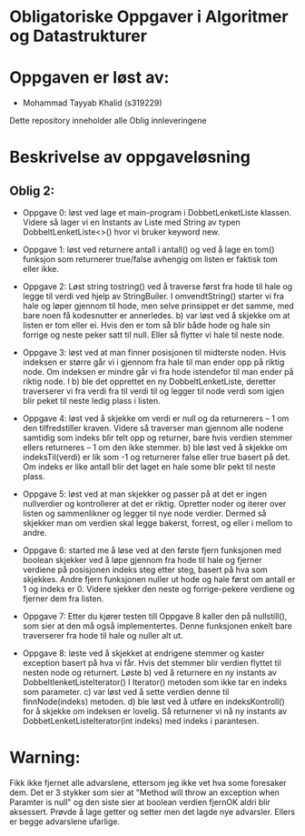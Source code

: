 # Obligatoriske Oppgaver i Algoritmer og Datastrukturer

# Oppgaven er løst av:
* Mohammad Tayyab Khalid (s319229)

Dette repository inneholder alle Oblig innleveringene

# Beskrivelse av oppgaveløsning

## Oblig 2:

* Oppgave 0: løst ved lage et main-program i DobbetLenketListe klassen. Videre så lager vi en Instants av Liste med String av typen DobbeltLenketListe<>() hvor vi bruker   keyword new. 

* Oppgave 1: løst ved returnere antall i antall() og ved å lage en tom() funksjon som returnerer true/false avhengig om listen er faktisk tom eller ikke.

* Oppgave 2: Løst string tostring() ved å traverse først fra hode til hale og legge til verdi ved hjelp av StringBuiler. I omvendtString() starter vi fra hale og løper gjennom til hode, men selve prinsippet er det samme, med bare noen få kodesnutter er annerledes. b) var løst ved å skjekke om at listen er tom eller ei. Hvis den er tom så blir både hode og hale sin forrige og neste peker satt til null. Eller så flytter vi hale til neste node.

* Oppgave 3: løst ved at man finner posisjonen til midterste noden. Hvis indeksen er større går vi i gjennom fra hale til man ender opp på riktig node. Om indeksen er mindre går vi fra hode istendefor til man ender på riktig node. I b) ble det opprettet en ny DobbeltLenketListe, deretter traverserer vi fra verdi fra til verdi til og legger til node verdi som igjen blir peket til neste ledig plass i listen.

* Oppgave 4: løst ved å skjekke om verdi er null og da returnerers – 1 om den tilfredstiller kraven. Videre så traverser man gjennom alle nodene samtidig som indeks blir telt opp og returner, bare hvis verdien stemmer ellers returneres – 1 om den ikke stemmer. b) ble løst ved å skjekke om indeksTil(verdi) er lik som -1 og returnerer false eller true basert på det. Om indeks er like antall blir det laget en hale some blir pekt til neste plass.

* Oppgave 5: løst ved at man skjekker og passer på at det er ingen nullverdier og kontrollerer at det er riktig. Opretter noder og iterer over listen og sammenlikner og legger til nye node verdier. Dermed så skjekker man om verdien skal legge bakerst, forrest, og eller i mellom to andre.

* Oppgave 6: started me å løse ved at den første fjern funksjonen med boolean skjekker ved å løpe gjennom fra hode til hale og fjerner verdiene på posisjonen indeks steg etter steg, basert på hva som skjekkes. Andre fjern funksjonen nuller ut hode og hale først om antall er 1 og indeks er 0. Videre sjekker den neste og forrige-pekere verdiene og fjerner dem fra listen.

* Oppgave 7: Etter du kjører testen till Oppgave 8 kaller den på nullstill(), som sier at den må også implementertes. Denne funksjonen enkelt bare traverserer fra hode til hale og nuller alt ut.

* Oppgave 8: løste ved å skjekket at endrigene stemmer og kaster exception basert på hva vi får. Hvis det stemmer blir verdien flyttet til nesten node og returnert. Løste b) ved å returnere en ny instants av DobbeltlenketListeIterator() I Iterator<T>() metoden som ikke tar en indeks som parameter. c) var løst ved å sette verdien denne til finnNode(indeks) metoden. d) ble løst ved å utføre en indeksKontroll() for å skjekke om indeksen er lovelig. Så returnener vi nå ny instants av DobbetLenketListeIterator(int indeks) med indeks i parantesen.

# Warning:

Fikk ikke fjernet alle advarslene, ettersom jeg ikke vet hva some foresaker dem. Det er 3 stykker som sier at "Method will throw an exception when Paramter is null" og den siste sier at boolean verdien fjernOK aldri blir aksessert. Prøvde å lage getter og setter men det lagde nye advarsler. Ellers er begge advarslene ufarlige.
